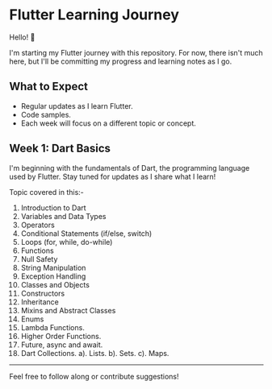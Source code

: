# Flutter Learning Journey

Hello! 👋

I'm starting my Flutter journey with this repository. For now, there isn't much here, but I'll be committing my progress and learning notes as I go.

## What to Expect

- Regular updates as I learn Flutter.
- Code samples.
- Each week will focus on a different topic or concept.

## Week 1: Dart Basics

I'm beginning with the fundamentals of Dart, the programming language used by Flutter. Stay tuned for updates as I share what I learn!

Topic covered in this:-
1. Introduction to Dart
2. Variables and Data Types
3. Operators
4. Conditional Statements (if/else, switch)
5. Loops (for, while, do-while)
6. Functions
7. Null Safety
8. String Manipulation
9. Exception Handling
 10. Classes and Objects
 11. Constructors
 12. Inheritance
 13. Mixins and Abstract Classes
 14. Enums
 15. Lambda Functions.
 16. Higher Order Functions.
 17. Future, async and await.
 18. Dart Collections. a). Lists. b). Sets. c). Maps.


---

Feel free to follow along or contribute suggestions!
